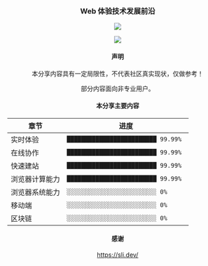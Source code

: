 <p align="center">
    <h3 align="center">Web 体验技术发展前沿</h3>
</p>

<p align="center">
    <a href="https://github.com/yu-tou/frontend-modern-experience-share-slide/discussions" target="_blank">
        <img src="https://img.shields.io/badge/Join%20the%20Discussion-on%20Github-green?&labelColor=000&style=for-the-badge&logo=github" />
    </a>
</p>
<p align="center">
    <a href="https://frontend-modern-share.vercel.app" target="_blank">
        <img src="https://img.shields.io/badge/Online%20Slide-on%20Vecel-green?&labelColor=000&style=for-the-badge&logo=vercel" />
    </a>
</p>

<p align="center">
    <h4 align="center">声明</h3>
</p>

<p align="center">本分享内容具有一定局限性，不代表社区真实现状，仅做参考！</p>

 <p align="center">部分内容面向非专业用户。</p>

<p align="center">
    <h4 align="center">本分享主要内容</h3>
</p>

<p align="center">

| 章节           | 进度                               |
| -------------- | ---------------------------------- |
| 实时体验       | `█████████████████████████ 99.99%` |
| 在线协作       | `█████████████████████████ 99.99%` |
| 快速建站       | `█████████████████████████ 99.99%` |
| 浏览器计算能力 | `█████████████████████████ 99.99% `    |
| 浏览器系统能力 | `░░░░░░░░░░░░░░░░░░░░░░░░░ 0%`     |
| 移动端         | `░░░░░░░░░░░░░░░░░░░░░░░░░ 0%`     |
| 区块链         | `░░░░░░░░░░░░░░░░░░░░░░░░░ 0%`     |

</p>

<p align="center">
    <h4 align="center">感谢</h3>
</p>

<p align="center">
    <a href="https://sli.dev/">https://sli.dev/</a>
</p>
